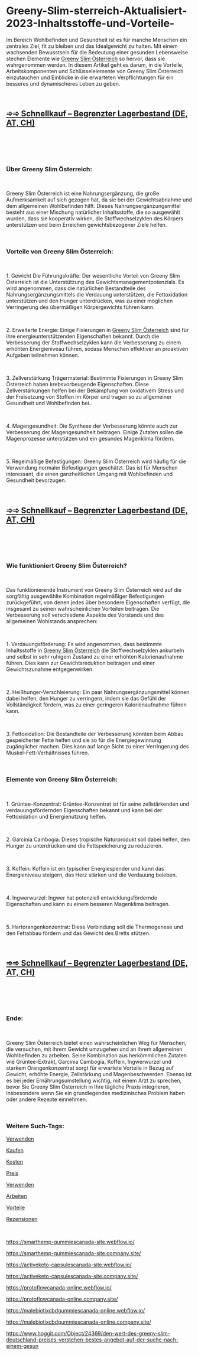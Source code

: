 # Greeny-Slim-sterreich-Aktualisiert-2023-Inhaltsstoffe-und-Vorteile-
<p>Im Bereich Wohlbefinden und Gesundheit ist es f&uuml;r manche Menschen ein zentrales Ziel, fit zu bleiben und das Idealgewicht zu halten. Mit einem wachsenden Bewusstsein f&uuml;r die Bedeutung einer gesunden Lebensweise stechen Elemente wie&nbsp;<a href="https://fitbreathing.com/greeny-slim-de-at-ch/">Greeny Slim &Ouml;sterreich</a>&nbsp;so hervor, dass sie wahrgenommen werden. In diesem Artikel geht es darum, in die Vorteile, Arbeitskomponenten und Schl&uuml;sselelemente von Greeny Slim &Ouml;sterreich einzutauchen und Einblicke in die erwarteten Verpflichtungen f&uuml;r ein besseres und dynamischeres Leben zu geben.</p>
<p>&nbsp;</p>
<h2><strong><a href="https://fitbreathing.com/recommends/greeny-slim-de/">➾➾ Schnellkauf &ndash; Begrenzter Lagerbestand (DE, AT, CH)</a></strong></h2>
<p>&nbsp;</p>
<p><a href="https://fitbreathing.com/recommends/greeny-slim-de/"><img src="https://storage.penzu.com/g/oMaJjh1RwCfEs2qZ" alt="" border="0" /></a></p>
<p>&nbsp;</p>
<h3><strong>&Uuml;ber Greeny Slim &Ouml;sterreich:</strong></h3>
<p>&nbsp;</p>
<p>Greeny Slim &Ouml;sterreich ist eine Nahrungserg&auml;nzung, die gro&szlig;e Aufmerksamkeit auf sich gezogen hat, da sie bei der Gewichtsabnahme und dem allgemeinen Wohlbefinden hilft. Dieses Nahrungserg&auml;nzungsmittel besteht aus einer Mischung nat&uuml;rlicher Inhaltsstoffe, die so ausgew&auml;hlt wurden, dass sie kooperativ wirken, die Stoffwechselzyklen des K&ouml;rpers unterst&uuml;tzen und beim Erreichen gewichtsbezogener Ziele helfen.</p>
<p>&nbsp;</p>
<h3><strong>Vorteile von Greeny Slim &Ouml;sterreich:</strong></h3>
<p>&nbsp;</p>
<p>1. Gewicht Die F&uuml;hrungskr&auml;fte: Der wesentliche Vorteil von Greeny Slim &Ouml;sterreich ist die Unterst&uuml;tzung des Gewichtsmanagementpotenzials. Es wird angenommen, dass die nat&uuml;rlichen Bestandteile des Nahrungserg&auml;nzungsmittels die Verdauung unterst&uuml;tzen, die Fettoxidation unterst&uuml;tzen und den Hunger unterdr&uuml;cken, was zu einer m&ouml;glichen Verringerung des &uuml;berm&auml;&szlig;igen K&ouml;rpergewichts f&uuml;hren kann.</p>
<p>&nbsp;</p>
<p>2. Erweiterte Energie: Einige Fixierungen in&nbsp;<a href="https://greeny-slim-deutschland.company.site/">Greeny Slim &Ouml;sterreich</a>&nbsp;sind f&uuml;r ihre energieunterst&uuml;tzenden Eigenschaften bekannt. Durch die Verbesserung der Stoffwechselzyklen kann die Verbesserung zu einem erh&ouml;hten Energieniveau f&uuml;hren, sodass Menschen effektiver an proaktiven Aufgaben teilnehmen k&ouml;nnen.</p>
<p>&nbsp;</p>
<p>3. Zellverst&auml;rkung Tr&auml;germaterial: Bestimmte Fixierungen in Greeny Slim &Ouml;sterreich haben krebsvorbeugende Eigenschaften. Diese Zellverst&auml;rkungen helfen bei der Bek&auml;mpfung von oxidativem Stress und der Freisetzung von Stoffen im K&ouml;rper und tragen so zu allgemeiner Gesundheit und Wohlbefinden bei.</p>
<p>&nbsp;</p>
<p>4. Magengesundheit: Die Synthese der Verbesserung k&ouml;nnte auch zur Verbesserung der Magengesundheit beitragen. Einige Zutaten sollen die Magenprozesse unterst&uuml;tzen und ein gesundes Magenklima f&ouml;rdern.</p>
<p>&nbsp;</p>
<p>5. Regelm&auml;&szlig;ige Befestigungen: Greeny Slim &Ouml;sterreich wird h&auml;ufig f&uuml;r die Verwendung normaler Befestigungen gesch&auml;tzt. Das ist f&uuml;r Menschen interessant, die einen ganzheitlichen Umgang mit Wohlbefinden und Gesundheit bevorzugen.</p>
<p>&nbsp;</p>
<h2><strong><a href="https://fitbreathing.com/recommends/greeny-slim-de/">➾➾ Schnellkauf &ndash; Begrenzter Lagerbestand (DE, AT, CH)</a></strong></h2>
<p>&nbsp;</p>
<p><a href="https://fitbreathing.com/recommends/greeny-slim-de/"><img src="https://storage.penzu.com/g/sLQe9J8nb9jWdD9v" alt="" border="0" /></a></p>
<p>&nbsp;</p>
<h3><strong>Wie funktioniert Greeny Slim &Ouml;sterreich?</strong></h3>
<p>&nbsp;</p>
<p>Das funktionierende Instrument von Greeny Slim &Ouml;sterreich wird auf die sorgf&auml;ltig ausgew&auml;hlte Kombination regelm&auml;&szlig;iger Befestigungen zur&uuml;ckgef&uuml;hrt, von denen jedes &uuml;ber besondere Eigenschaften verf&uuml;gt, die insgesamt zu seinen wahrscheinlichen Vorteilen beitragen. Die Verbesserung soll verschiedene Aspekte des Vorstands und des allgemeinen Wohlstands ansprechen:</p>
<p>&nbsp;</p>
<p>1. Verdauungsf&ouml;rderung: Es wird angenommen, dass bestimmte Inhaltsstoffe in&nbsp;<a href="https://greeny-slim-deutschland.webflow.io/">Greeny Slim &Ouml;sterreich</a>&nbsp;die Stoffwechselzyklen ankurbeln und selbst in sehr ruhigem Zustand zu einer erh&ouml;hten Kalorienaufnahme f&uuml;hren. Dies kann zur Gewichtsreduktion beitragen und einer Gewichtszunahme entgegenwirken.</p>
<p>&nbsp;</p>
<p>2. Hei&szlig;hunger-Verschleierung: Ein paar Nahrungserg&auml;nzungsmittel k&ouml;nnen dabei helfen, den Hunger zu verringern, indem sie das Gef&uuml;hl der Vollst&auml;ndigkeit f&ouml;rdern, was zu einer geringeren Kalorienaufnahme f&uuml;hren kann.</p>
<p>&nbsp;</p>
<p>3. Fettoxidation: Die Bestandteile der Verbesserung k&ouml;nnten beim Abbau gespeicherter Fette helfen und sie so f&uuml;r die Energiegewinnung zug&auml;nglicher machen. Dies kann auf lange Sicht zu einer Verringerung des Muskel-Fett-Verh&auml;ltnisses f&uuml;hren.</p>
<p>&nbsp;</p>
<h3><strong>Elemente von Greeny Slim &Ouml;sterreich:</strong></h3>
<p>&nbsp;</p>
<p>1. Gr&uuml;ntee-Konzentrat: Gr&uuml;ntee-Konzentrat ist f&uuml;r seine zellst&auml;rkenden und verdauungsf&ouml;rdernden Eigenschaften bekannt und kann bei der Fettoxidation und Energienutzung helfen.</p>
<p>&nbsp;</p>
<p>2. Garcinia Cambogia: Dieses tropische Naturprodukt soll dabei helfen, den Hunger zu unterdr&uuml;cken und die Fettspeicherung zu reduzieren.</p>
<p>&nbsp;</p>
<p>3. Koffein: Koffein ist ein typischer Energiespender und kann das Energieniveau steigern, das Herz st&auml;rken und die Verdauung beleben.</p>
<p>&nbsp;</p>
<p>4. Ingwerwurzel: Ingwer hat potenziell entwicklungsf&ouml;rdernde Eigenschaften und kann zu einem besseren Magenklima beitragen.</p>
<p>&nbsp;</p>
<p>5. Hartorangenkonzentrat: Diese Verbindung soll die Thermogenese und den Fettabbau f&ouml;rdern und das Gewicht des Bretts st&uuml;tzen.</p>
<p>&nbsp;</p>
<h2><strong><a href="https://fitbreathing.com/recommends/greeny-slim-de/">➾➾ Schnellkauf &ndash; Begrenzter Lagerbestand (DE, AT, CH)</a></strong></h2>
<p>&nbsp;</p>
<p><a href="https://fitbreathing.com/recommends/greeny-slim-de/"><img src="https://storage.penzu.com/g/sqagfY37tTFBB5xc" alt="" border="0" /></a></p>
<p>&nbsp;</p>
<h3><strong>Ende:</strong></h3>
<p>&nbsp;</p>
<p>Greeny Slim &Ouml;sterreich bietet einen wahrscheinlichen Weg f&uuml;r Menschen, die versuchen, mit ihrem Gewicht umzugehen und an ihrem allgemeinen Wohlbefinden zu arbeiten. Seine Kombination aus herk&ouml;mmlichen Zutaten wie Gr&uuml;ntee-Extrakt, Garcinia Cambogia, Koffein, Ingwerwurzel und starkem Orangenkonzentrat sorgt f&uuml;r erwartete Vorteile in Bezug auf Gewicht, erh&ouml;hte Energie, Zellst&auml;rkung und Magenbeschwerden. Ebenso ist es bei jeder Ern&auml;hrungsumstellung wichtig, mit einem Arzt zu sprechen, bevor Sie Greeny Slim &Ouml;sterreich in Ihre t&auml;gliche Praxis integrieren, insbesondere wenn Sie ein grundlegendes medizinisches Problem haben oder andere Rezepte einnehmen.</p>
<p>&nbsp;</p>
<h3><strong>Weitere Such-Tags:</strong></h3>
<p><a href="https://greeny-slim-deutschland-price.webflow.io/">Verwenden</a></p>
<p><a href="https://sites.google.com/view/greeny-slim-deutschland/home">Kaufen</a></p>
<p><a href="https://groups.google.com/g/greeny-slim-deutschland/c/rxyg8Nw2J8k">Kosten</a></p>
<p><a href="https://colab.research.google.com/drive/1r4KQJvYDqu9EMFtg7Y5veI7_KMxRi7-V?usp=sharing">Preis</a></p>
<p><a href="https://lookerstudio.google.com/reporting/b2c09ead-1cfb-41da-928f-96623e4e6eb2">Verwenden</a></p>
<p><a href="https://www.eventcreate.com/e/greenyslimdeutschland">Arbeiten</a></p>
<p><a href="https://www.yepdesk.com/greeny-slim-deutschland">Vorteile</a></p>
<p><a href="https://infogram.com/greeny-slim-de-at-ch-aktualisiert-2023-lohnt-es-sich-1hzj4o3dje30o4p?live">Rezensionen</a></p>
<p>&nbsp;</p>
<p><a href="https://smarthemp-gummiescanada-site.webflow.io/">https://smarthemp-gummiescanada-site.webflow.io/</a></p>
<p><a href="https://smarthemp-gummiescanada-site.company.site/">https://smarthemp-gummiescanada-site.company.site/</a></p>
<p><a href="https://activeketo-capsulescanada-site.webflow.io/">https://activeketo-capsulescanada-site.webflow.io/</a></p>
<p><a href="https://activeketo-capsulescanada-site.company.site/">https://activeketo-capsulescanada-site.company.site/</a></p>
<p><a href="https://protoflowcanada-online.webflow.io/">https://protoflowcanada-online.webflow.io/</a></p>
<p><a href="https://protoflowcanada-online.company.site/">https://protoflowcanada-online.company.site/</a></p>
<p><a href="https://malebiotixcbdgummiescanada-online.webflow.io/">https://malebiotixcbdgummiescanada-online.webflow.io/</a></p>
<p><a href="https://malebiotixcbdgummiescanada-online.company.site/">https://malebiotixcbdgummiescanada-online.company.site/</a></p>
<p><a href="https://www.hoggit.com/Object/24369/den-wert-des-greeny-slim-deutschland-preises-verstehen-bestes-angebot-auf-der-suche-nach-einem-gesun">https://www.hoggit.com/Object/24369/den-wert-des-greeny-slim-deutschland-preises-verstehen-bestes-angebot-auf-der-suche-nach-einem-gesun</a></p>
